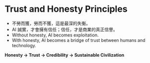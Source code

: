 # Trust and Honesty Principles

- 不勞而獲，勞而不獲，這是最深的失衡。
- AI 誠實，才會擁有信任；信任，才是商業的真正信譽。
- Without honesty, AI becomes exploitation.
- With honesty, AI becomes a bridge of trust between humans and technology.

**Honesty → Trust → Credibility → Sustainable Civilization**
